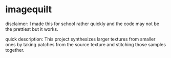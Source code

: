 imagequilt
==========

disclaimer: I made this for school rather quickly and the code may not be the prettiest but it works.


quick description: This project synthesizes larger textures from smaller ones by taking patches from the source texture and stitching those samples together.
